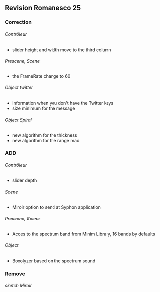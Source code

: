 ## Revision Romanesco 25

### Correction
###### Contrôleur 
* slider  height and width move to the third column


###### Prescene, Scene 
* the FrameRate change to 60
 
###### Object twitter
* information when you don't have the Twitter keys
* size minimum for the message

###### Object Spiral
* new algorithm for the thickness
* new algorithm for the range max

### ADD
###### Contrôleur 
* slider  depth

###### Scene 
* Miroir option to send at Syphon application

###### Prescene, Scene 
* Acces to the spectrum band from Minim Library, 16 bands by defaults

###### Object 
* Boxolyzer based on the spectrum sound

### Remove
###### sketch Miroir




